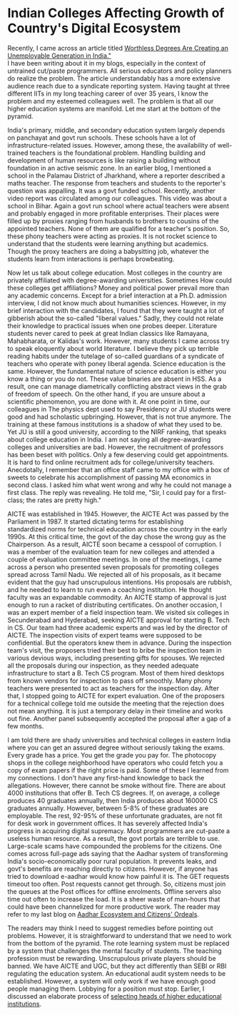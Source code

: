 # Indian Colleges Affecting Growth of Country's Digital Ecosystem 

Recently, I came across an article titled [Worthless Degrees Are Creating an Unemployable Generation in India."](https://www.bloomberg.com/news/articles/2023-04-17/india-s-worthless-college-degrees-undercut-world-s-fastest-growing-major-economy#xj4y7vzkg)  
I have been writing about it in my blogs, especially in the context of untrained cut/paste programmers. All serious educators and policy
planners do realize the problem. The
article understandably has a more extensive audience reach due to a syndicate reporting system. Having taught at three different IITs in my long teaching career 
of over 35 years, I know the problem and my esteemed colleagues well. The problem is that all our higher education systems are manifold. Let me start at
the bottom of the pyramid. 

India's primary, middle, and secondary education system largely depends on panchayat and govt run schools. These schools have
a lot of infrastructure-related issues. However, among these, the availability of well-trained teachers is the foundational problem. Handling building and development of human resources is like raising 
a building without foundation in an active seismic zone. In an earlier blog, I mentioned a school in the Palamau District of Jharkhand, where
a reporter described a maths teacher. The response from teachers and students to the reporter's question was appalling. It was a govt funded
school. Recently, another video report was circulated among our colleagues. This video was about a school in Bihar. Again a govt run school 
where actual teachers were absent and probably engaged in more profitable enterprises. Their places were filled up by proxies ranging from 
husbands to brothers to cousins of the appointed teachers. None of them are qualified for a teacher's position. So, these phony teachers
were acting as proxies. It is not rocket science to understand that the students were learning anything but academics. Though the proxy teachers
are doing a babysitting job, whatever the students learn from interactions is perhaps browbeating. 

Now let us talk about college education. Most colleges in the country are privately affiliated with degree-awarding universities. Sometimes
How could these colleges get affiliations? Money and political power prevail more than any academic concerns. Except for a brief interaction at
a Ph.D. admission interview, I did not know much about humanities sciences. However, in my brief interaction with the candidates, I found that they were 
taught a lot of gibberish about the so-called "liberal values."  Sadly, they could not relate their knowledge to practical issues when one
probes deeper. Literature students never cared to peek at great Indian classics like Ramayana, Mahabharata, or Kalidas's work. However, 
many students I came across try to speak eloquently about world literature. I believe they pick up terrible reading habits under the tutelage of so-called
guardians of a syndicate of teachers who operate with poney liberal agenda. Science education is the same. However, the fundamental nature of science education is either you know a thing or you do not. These value binaries are absent in HSS. As
a result, one can manage diametrically conflicting abstract views in the grab of freedom of speech. On the other hand, if you are unsure
about a scientific phenomenon, you are done with it. At one point in time, our colleagues in
The physics dept used to say Presidency or JU students were good and had scholastic upbringing. However, that is not true anymore. The training at 
these famous institutions is a shadow of what they used to be. Yet JU is still a good university, according to the NIRF ranking, that speaks about 
college education in India. I am not saying all degree-awarding colleges and universities are bad. However, the recruitment of professors has 
been beset with politics. Only a few deserving could get appointments. It is hard to find online recruitment ads for
college/university teachers. Anecdotally, I remember that an office staff came to my office with a box of sweets to celebrate his accomplishment
of passing MA economics in second class. I asked him what went wrong and why he could not manage a first class. The reply was revealing. 
He told me, "Sir, I could pay for a first-class; the rates are pretty high."

AICTE was established in 1945. However, the AICTE Act was passed by the Parliament in 1987. It started dictating terms for establishing  
standardized norms for technical education across the country in the early 1990s. At this critical time, the govt of the day chose the wrong guy
as the Chairperson. As a result, AICTE soon became a cesspool of corruption. I was a member of the evaluation team for new colleges and attended a 
couple of evaluation committee meetings. In one of the meetings, I came across a person who presented seven proposals for promoting colleges spread 
across Tamil Nadu. We rejected all of his proposals, as it became evident that the guy had unscrupulous intentions. His proposals are 
rubbish, and he needed to learn to run even a coaching institution. He thought faculty was an expandable commodity. An AICTE stamp of approval 
is just enough to run a racket of distributing certificates. On another occasion, I was an expert member of a field inspection team. We 
visited six colleges in Secunderabad and Hyderabad, seeking AICTE approval for starting B. Tech in CS. Our team had three academic experts 
and was led by the director of AICTE. The inspection visits of expert teams were supposed to be confidential. But the operators knew them in 
advance. During the inspection team's visit, the proposers tried their
best to bribe the inspection team in various devious ways, including presenting gifts for spouses. We rejected all the proposals during 
our inspection, as they needed adequate infrastructure to start a B. Tech CS program. Most of them hired desktops from known 
vendors for inspection to pass off smoothly. Many phony teachers were presented to act as teachers for the inspection day. After that, I stopped going
to AICTE for expert evaluation. One of the proposers for a technical college told me outside the meeting that the rejection does not
mean anything. It is just a temporary delay in their timeline and works out fine. Another panel subsequently accepted the proposal after
a gap of a few months. 

I am told there are shady universities and technical colleges in eastern India where you can get an assured degree without seriously taking the exams. 
Every grade has a price. You get the grade you pay for. The photocopy shops in the college neighborhood have operators who could 
fetch you a copy of exam papers if the right price is paid. Some of these I learned from my connections. I don't have any first-hand knowledge to back
the allegations. However, there cannot be smoke without fire. There are about 4000 institutions that offer B. Tech CS degrees. If, on
average, a college produces 40 graduates annually, then India produces about 160000 CS graduates annually. However, between 5-8% of these graduates
are employable. The rest, 92-95% of these unfortunate graduates, are not fit for desk work in government offices. It has severely affected India's
progress in acquiring digital supremacy. Most programmers are cut-paste a useless human resource. As a result, the govt portals are 
terrible to use. Large-scale scams have compounded the problems for the citizens. One comes across full-page ads saying that the Aadhar system of
transforming India's socio-economically poor rural population. It prevents leaks, and govt's benefits are reaching directly to citizens. However, if
anyone has tried to download e-aadhar would know how painful it is. The GET requests timeout too often. Post requests cannot get through. 
So, citizens must join the queues at the Post offices for offline enrolments. Offline servers also time out often to increase the load. It
is a sheer waste of man-hours that could have been channelized for more productive work. The reader may refer to my last blog on [Aadhar 
Ecosystem and Citizens' Ordeals](./AadharUpdate.md).  

The readers may think I need to suggest remedies before pointing out problems. However, it is straightforward to understand that we need to work from the 
bottom of the pyramid. The rote learning system must be replaced by a system that challenges the mental faculty of students. The teaching profession must 
be rewarding. Unscrupulous private players should be banned. We have AICTE and UGC, but they act differently than SEBI or RBI regulating the education 
system. An educational audit system needs to be established. However, a system will only work if we have enough good people managing them. Lobbying for a 
position must stop. Earlier, I discussed an elaborate process of [selecting heads of higher educational institutions](./universityChiefExecutive.md).

